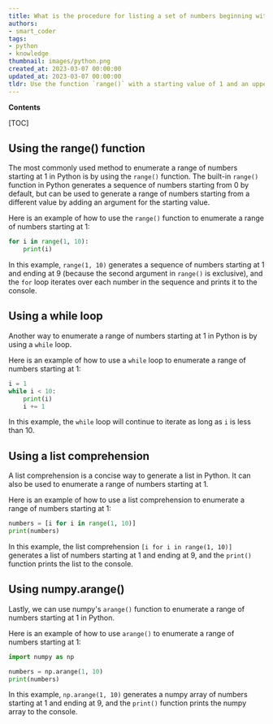 ```yaml
---
title: What is the procedure for listing a set of numbers beginning with 1?
authors:
- smart_coder
tags:
- python
- knowledge
thumbnail: images/python.png
created_at: 2023-03-07 00:00:00
updated_at: 2023-03-07 00:00:00
tldr: Use the function `range()` with a starting value of 1 and an upper limit, such as `range(1, 10)`, to enumerate a range of numbers starting at 1 in Python.
---
```


**Contents**

[TOC]

## Using the range() function

The most commonly used method to enumerate a range of numbers starting at 1 in Python is by using the `range()` function. The built-in `range()` function in Python generates a sequence of numbers starting from 0 by default, but can be used to generate a range of numbers starting from a different value by adding an argument for the starting value. 

Here is an example of how to use the `range()` function to enumerate a range of numbers starting at 1:

```python
for i in range(1, 10):
    print(i)
```

In this example, `range(1, 10)` generates a sequence of numbers starting at 1 and ending at 9 (because the second argument in `range()` is exclusive), and the `for` loop iterates over each number in the sequence and prints it to the console.

## Using a while loop

Another way to enumerate a range of numbers starting at 1 in Python is by using a `while` loop. 

Here is an example of how to use a `while` loop to enumerate a range of numbers starting at 1:

```python
i = 1
while i < 10:
    print(i)
    i += 1
```

In this example, the `while` loop will continue to iterate as long as `i` is less than 10. 

## Using a list comprehension

A list comprehension is a concise way to generate a list in Python. It can also be used to enumerate a range of numbers starting at 1.

Here is an example of how to use a list comprehension to enumerate a range of numbers starting at 1:

```python
numbers = [i for i in range(1, 10)]
print(numbers)
```

In this example, the list comprehension `[i for i in range(1, 10)]` generates a list of numbers starting at 1 and ending at 9, and the `print()` function prints the list to the console.

## Using numpy.arange()

Lastly, we can use numpy's `arange()` function to enumerate a range of numbers starting at 1 in Python.

Here is an example of how to use `arange()` to enumerate a range of numbers starting at 1:

```python
import numpy as np

numbers = np.arange(1, 10)
print(numbers)
```

In this example, `np.arange(1, 10)` generates a numpy array of numbers starting at 1 and ending at 9, and the `print()` function prints the numpy array to the console.

